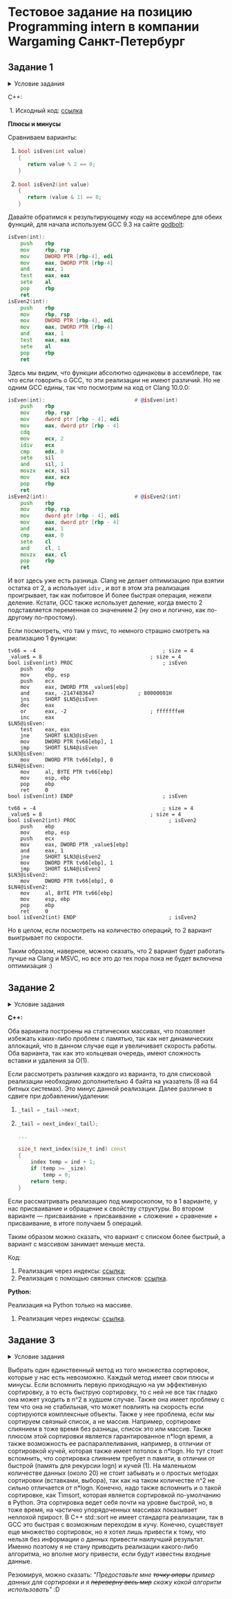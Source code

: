 # Тестовое задание на позицию Programming intern в компании Wargaming Санкт-Петербург

## Задание 1


<details>
  <summary>Условие задания</summary>

На языке Python или С/С++, написать алгоритм (функцию) определения четности целого числа, который будет аналогичен нижеприведенному по функциональности, но отличен по своей сути.

Объяснить плюсы и минусы обеих реализаций.

Python example:
```python
def isEven(value):
   return value % 2 == 0
```
C/C++ example:
```cpp
bool isEven(int value)
{
   return value % 2 == 0;
}
```

</details>


С++:

​	1. Исходный код: [ссылка](https://github.com/i582/wargaming-test-task/blob/master/cpp/src/first/is_even.h)



**Плюсы и минусы**

Сравниваем варианты:

1. ```cpp
   bool isEven(int value)
   {
      return value % 2 == 0;
   }
   ```

2. ```cpp
   bool isEven2(int value)
   {
      return (value & 1) == 0;
   }
   ```

Давайте обратимся к результирующему коду на ассемблере для обеих функций, для начала используем GCC 9.3 на сайте [godbolt](https://godbolt.org/):

```asm
isEven(int):
    push    rbp
    mov     rbp, rsp
    mov     DWORD PTR [rbp-4], edi
    mov     eax, DWORD PTR [rbp-4]
    and     eax, 1
    test    eax, eax
    sete    al
    pop     rbp
    ret
isEven2(int):
    push    rbp
    mov     rbp, rsp
    mov     DWORD PTR [rbp-4], edi
    mov     eax, DWORD PTR [rbp-4]
    and     eax, 1
    test    eax, eax
    sete    al
    pop     rbp
    ret
```

 Здесь мы видим, что функции абсолютно одинаковы в ассемблере, так что если говорить о GCC, то эти реализации не имеют различий. Но не одним GCC едины, так что посмотрим на код от Clang 10.0.0:

```asm
isEven(int):                             # @isEven(int)
    push    rbp
    mov     rbp, rsp
    mov     dword ptr [rbp - 4], edi
    mov     eax, dword ptr [rbp - 4]
    cdq
    mov     ecx, 2
    idiv    ecx
    cmp     edx, 0
    sete    sil
    and     sil, 1
    movzx   ecx, sil
    mov     eax, ecx
    pop     rbp
    ret
isEven2(int):                            # @isEven2(int)
    push    rbp
    mov     rbp, rsp
    mov     dword ptr [rbp - 4], edi
    mov     eax, dword ptr [rbp - 4]
    and     eax, 1
    cmp     eax, 0
    sete    cl
    and     cl, 1
    movzx   eax, cl
    pop     rbp
    ret
```



И вот здесь уже есть разница. Clang не делает оптимизацию при взятии остатка от 2, а использует `idiv` , и вот в этом эта реализация проигрывает, так как побитовое И более быстрая операция, нежели деление. Кстати, GCC также использует деление, когда вместо 2 подставляется переменная со значением 2 (ну оно и логично, как по-другому по-простому).

Если посмотреть, что там у msvc, то немного страшно смотреть на реализацию 1 функции:

```assembly
tv66 = -4                                         ; size = 4
_value$ = 8                                   ; size = 4
bool isEven(int) PROC                             ; isEven
    push    ebp
    mov     ebp, esp
    push    ecx
    mov     eax, DWORD PTR _value$[ebp]
    and     eax, -2147483647              ; 80000001H
    jns     SHORT $LN5@isEven
    dec     eax
    or      eax, -2                           ; fffffffeH
    inc     eax
$LN5@isEven:
    test    eax, eax
    jne     SHORT $LN3@isEven
    mov     DWORD PTR tv66[ebp], 1
    jmp     SHORT $LN4@isEven
$LN3@isEven:
	mov     DWORD PTR tv66[ebp], 0
$LN4@isEven:
    mov     al, BYTE PTR tv66[ebp]
    mov     esp, ebp
    pop     ebp
    ret     0
bool isEven(int) ENDP                             ; isEven

tv66 = -4                                         ; size = 4
_value$ = 8                                   ; size = 4
bool isEven2(int) PROC                              ; isEven2
    push    ebp
    mov     ebp, esp
    push    ecx
    mov     eax, DWORD PTR _value$[ebp]
    and     eax, 1
    jne     SHORT $LN3@isEven2
    mov     DWORD PTR tv66[ebp], 1
    jmp     SHORT $LN4@isEven2
$LN3@isEven2:
    mov     DWORD PTR tv66[ebp], 0
$LN4@isEven2:
    mov     al, BYTE PTR tv66[ebp]
    mov     esp, ebp
    pop     ebp
    ret     0
bool isEven2(int) ENDP                              ; isEven2
```

Но в целом, если посмотреть на количество операций, то 2 вариант выигрывает по скорости.



Таким образом, наверное, можно сказать, что 2 вариант будет работать лучше на Clang и MSVC, но все это до тех пора пока не будет включена оптимизация :)



 

## Задание 2

<details>
  <summary>Условие задания</summary>

На языках Python(2.7) и/или С++, написать минимум по 2 класса реализовывающих циклический буфер FIFO.

Объяснить плюсы и минусы каждой реализации.

</details>

**С++:**

Оба варианта построены на статических массивах, что позволяет избежать каких-либо проблем с памятью, так как нет динамических аллокаций, что в данном случае еще и увеличивает скорость работы. Оба варианта, так как это кольцевая очередь, имеют сложность вставки и удаления за O(1).

Если рассмотреть различия каждого из варианта, то для списковой реализации необходимо дополнительно 4 байта на указатель (8 на 64 битных системах). Это минус данной реализации. Далее различие в сдвиге при добавлении/удалении:

1. ```cpp
   _tail = _tail->next;
   ```

2. ```cpp
   _tail = next_index(_tail);
   
   ...
       
   size_t next_index(size_t ind) const
   {
       index temp = ind + 1;
       if (temp >= _size)
           temp = 0;
       return temp;
   }
   ```

Если рассматривать реализацию под микроскопом, то в 1 варианте, у нас присваивание и обращение к свойству структуры. Во втором варианте — присваивание + присваивание + сложение + сравнение + присваивание, в итоге получаем 5 операций. 

Таким образом можно сказать, что вариант с списком более быстрый, а вариант с массивом занимает меньше места.

Код:

1. Реализация через индексы: [ссылка](https://github.com/i582/wargaming-test-task/blob/master/cpp/src/second/cyclic_queue.h);
2. Реализация с помощью связных списков: [ссылка](https://github.com/i582/wargaming-test-task/blob/master/cpp/src/second/cyclic_queue_list.h).



**Python:**

Реализация на Python только на массиве.

1. Реализация через индексы: [ссылка](https://github.com/i582/wargaming-test-task/blob/master/python/second/main.py).



## Задание 3

<details>
  <summary>Условие задания</summary>

На языке Python или С/С++, написать функцию, которая быстрее всего (по процессорным тикам) отсортирует данный ей массив чисел.

Массив может быть любого размера со случайным порядком чисел (в том числе и отсортированным).

Объяснить почему вы считаете, что функция соответствует заданным критериям.

</details>



Выбрать один единственный метод из того множества сортировок, которые у нас есть невозможно. Каждый метод имеет свои плюсы и минусы. Если вспомнить первую приходящую на ум эффективную сортировку, а то есть быструю сортировку, то с ней не все так гладко она может уходить в n^2 в худшем случае. Также она имеет проблему с тем что она не стабильная, что может повлиять на скорость если сортируются комплексные объекты. Также у нее проблема, если мы сортируем связный список, а не массив. Например, сортировке слиянием в тоже время без разницы, список это или массив. Также плюсом этой сортировки является гарантированное n\*logn время, а также возможность ее распараллеливания, например, в отличии от сортировкой кучей, которая также имеет потолок в n*logn. Но тут стоит вспомнить, что сортировка слиянием требует n памяти, в отличии от быстрой (память для рекурсии logn) и кучей (1). На маленьком количестве данных (около 20) не стоит забывать и о простых методах сортировки (вставками, выбора), так как на таком количестве n^2 не сильно отличается от n\*logn. Конечно, надо также вспомнить и о такой сортировке, как Timsort, которая является сортировкой по-умолчанию в Python. Эта сортировка ведет себя почти на уровне быстрой, но, в тоже время, на частично упорядоченных массивах показывает неплохой прирост. В С++ std::sort не имеет стандарта реализации, так в GCC это быстрая с возможным переходом в кучу. Конечно, существует еще множество сортировок, но я хотел лишь привести к тому, что нельзя без информации о данных привести наилучший результат. Именно поэтому я не стану приводить реализации какого-либо алгоритма, но вполне могу привести, если будут известны входные данные.

Резюмируя, можно сказать: *"Предоставьте мне ~~точку опоры~~ пример данных для сортировки и я ~~переверну весь мир~~ скажу какой алгоритм использовать"* :D

